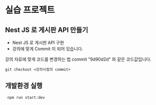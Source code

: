 # 실습 프로젝트

## Nest JS 로 게시판 API 만들기
- Nest JS 로 게시판 API 구현
- 강의에 맞게 Commit 이 되어 있습니다.

강의 자료에 맞게 코드를 변경하는 법
commit "9d90d2d" 와 같은 코드값입니다.
```
git checkout <강의시점의 commit> 
```

## 개발환경 실행  
```
 npm run start:dev
```

